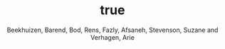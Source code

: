 ---
author: Beekhuizen, Barend, Bod, Rens, Fazly, Afsaneh, Stevenson, Suzane and Verhagen, Arie
year: 2014
title: {A usage-based model of early grammatical development}
category: proceedings
booktitle: {Proceedings of the Workshop on Cognitive Modeling and Computational Linguistics}
---
